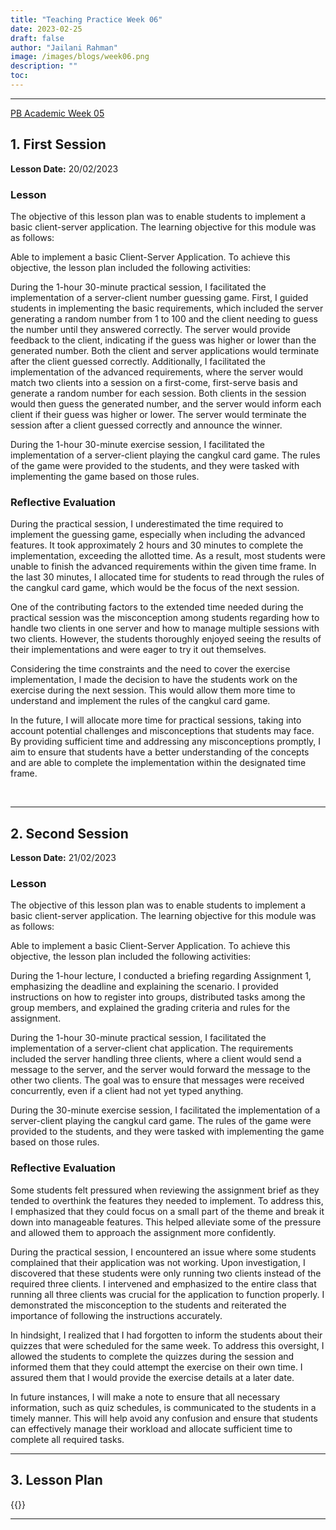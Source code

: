 ```yaml
---
title: "Teaching Practice Week 06"
date: 2023-02-25
draft: false
author: "Jailani Rahman"
image: /images/blogs/week06.png
description: ""
toc:
---
```


---

<div class="h1"><u>PB Academic Week 05</u></div>

## 1. First Session

**Lesson Date:** 20/02/2023

### Lesson

The objective of this lesson plan was to enable students to implement a basic client-server application. The learning objective for this module was as follows:

Able to implement a basic Client-Server Application.
To achieve this objective, the lesson plan included the following activities:

During the 1-hour 30-minute practical session, I facilitated the implementation of a server-client number guessing game. First, I guided students in implementing the basic requirements, which included the server generating a random number from 1 to 100 and the client needing to guess the number until they answered correctly. The server would provide feedback to the client, indicating if the guess was higher or lower than the generated number. Both the client and server applications would terminate after the client guessed correctly. Additionally, I facilitated the implementation of the advanced requirements, where the server would match two clients into a session on a first-come, first-serve basis and generate a random number for each session. Both clients in the session would then guess the generated number, and the server would inform each client if their guess was higher or lower. The server would terminate the session after a client guessed correctly and announce the winner.

During the 1-hour 30-minute exercise session, I facilitated the implementation of a server-client playing the cangkul card game. The rules of the game were provided to the students, and they were tasked with implementing the game based on those rules.

### Reflective Evaluation
During the practical session, I underestimated the time required to implement the guessing game, especially when including the advanced features. It took approximately 2 hours and 30 minutes to complete the implementation, exceeding the allotted time. As a result, most students were unable to finish the advanced requirements within the given time frame. In the last 30 minutes, I allocated time for students to read through the rules of the cangkul card game, which would be the focus of the next session.

One of the contributing factors to the extended time needed during the practical session was the misconception among students regarding how to handle two clients in one server and how to manage multiple sessions with two clients. However, the students thoroughly enjoyed seeing the results of their implementations and were eager to try it out themselves.

Considering the time constraints and the need to cover the exercise implementation, I made the decision to have the students work on the exercise during the next session. This would allow them more time to understand and implement the rules of the cangkul card game.

In the future, I will allocate more time for practical sessions, taking into account potential challenges and misconceptions that students may face. By providing sufficient time and addressing any misconceptions promptly, I aim to ensure that students have a better understanding of the concepts and are able to complete the implementation within the designated time frame.

<br>

---

## 2. Second Session

**Lesson Date:** 21/02/2023

### Lesson

The objective of this lesson plan was to enable students to implement a basic client-server application. The learning objective for this module was as follows:

Able to implement a basic Client-Server Application.
To achieve this objective, the lesson plan included the following activities:

During the 1-hour lecture, I conducted a briefing regarding Assignment 1, emphasizing the deadline and explaining the scenario. I provided instructions on how to register into groups, distributed tasks among the group members, and explained the grading criteria and rules for the assignment.

During the 1-hour 30-minute practical session, I facilitated the implementation of a server-client chat application. The requirements included the server handling three clients, where a client would send a message to the server, and the server would forward the message to the other two clients. The goal was to ensure that messages were received concurrently, even if a client had not yet typed anything.

During the 30-minute exercise session, I facilitated the implementation of a server-client playing the cangkul card game. The rules of the game were provided to the students, and they were tasked with implementing the game based on those rules.

### Reflective Evaluation
Some students felt pressured when reviewing the assignment brief as they tended to overthink the features they needed to implement. To address this, I emphasized that they could focus on a small part of the theme and break it down into manageable features. This helped alleviate some of the pressure and allowed them to approach the assignment more confidently.

During the practical session, I encountered an issue where some students complained that their application was not working. Upon investigation, I discovered that these students were only running two clients instead of the required three clients. I intervened and emphasized to the entire class that running all three clients was crucial for the application to function properly. I demonstrated the misconception to the students and reiterated the importance of following the instructions accurately.

In hindsight, I realized that I had forgotten to inform the students about their quizzes that were scheduled for the same week. To address this oversight, I allowed the students to complete the quizzes during the session and informed them that they could attempt the exercise on their own time. I assured them that I would provide the exercise details at a later date.

In future instances, I will make a note to ensure that all necessary information, such as quiz schedules, is communicated to the students in a timely manner. This will help avoid any confusion and ensure that students can effectively manage their workload and allocate sufficient time to complete all required tasks.

---

## 3. Lesson Plan
{{<embed-pdf url="../resources/NEP_LP_S2_23_WK5_MJA.pdf">}}

---